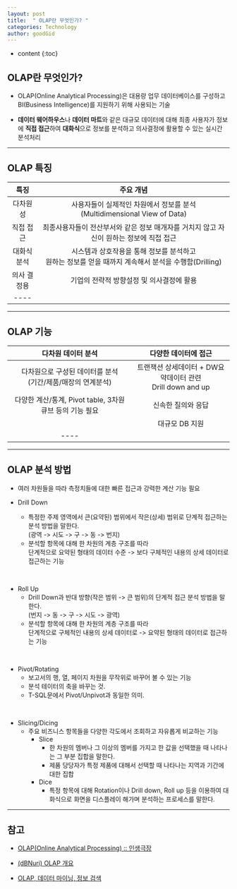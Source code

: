 ```yaml
---
layout: post
title:  " OLAP란 무엇인가? "
categories: Technology
author: goodGid
---
```

* content
{:toc}

## OLAP란 무엇인가?

* OLAP(Online Analytical Processing)은 대용량 업무 데이터베이스를 구성하고 BI(Business Intelligence)를 지원하기 위해 사용되는 기술

* **데이터 웨어하우스**나 **데이터 마트**와 같은 대규모 데이터에 대해 최종 사용자가 정보에 **직접 접근**하여 **대화식**으로 정보를 분석하고 의사결정에 활용할 수 있는 실시간 분석처리









---

## OLAP 특징

| 특징 | 주요 개념 |
|:------: |:-------:|
| 다차원성   | 사용자들이 실제적인 차원에서 정보를 분석 <br> (Multidimensional View of Data)   |
| 직접 접근   | 최종사용자들이 전산부서와 같은 정보 매개자를 거치지 않고 자신이 원하는 정보에 직접 접근   |
| 대화식 분석   | 시스템과 상호작용을 통해 정보를 분석하고 <br> 원하는 정보를 얻을 때까지 계속해서 분석을 수행함(Drilling)   |
| 의사 결정용  | 기업의 전략적 방향설정 및 의사결정에 활용   |
|----

---


## OLAP 기능


| 다차원 데이터 분석 | 다양한 데이터에 접근 |
|:------: |:-------:|
| 다차원으로 구성된 데이터를 분석 <br> (기간/제품/매장의 연계분석)   | 트랜잭션 상세데이터 + DW요약데이터 관련 <br> Drill down and up|
| 다양한 계산/통계, Pivot table, 3차원 큐브 등의 기능 필요   | 신속한 질의와 응답  |
|      | 대규모 DB 지원  |
|----

---

## OLAP 분석 방법

* 여러 차원들을 따라 측정치들에 대한 빠른 접근과 강력한 계산 기능 필요

* Drill Down
    - 특정한 주제 영역에서 큰(요약된) 범위에서 작은(상세) 범위로 단계적 접근하는 분석 방법을 말한다.<br> (광역 -> 시도 -> 구 -> 동 -> 번지)
    - 분석할 항목에 대해 한 차원의 계층 구조를 따라 <br> 단계적으로 요약된 형태의 데이터 수준 -> 보다 구체적인 내용의 상세 데이터로 접근하는 기능

<br>

*  Roll Up
    - Drill Down과 반대 방향(작은 범위 -> 큰 범위)의 단계적 접근 분석 방법을 말한다. <br> (번지 -> 동 -> 구 -> 시도 -> 광역)
    - 분석할 항목에 대해 한 차원의 계층 구조를 따라 <br> 단계적으로 구체적인 내용의 상세 데이터로 -> 요약된 형태의 데이터로 접근하는 기능

<br>

* Pivot/Rotating
    - 보고서의 행, 열, 페이지 차원을 무작위로 바꾸어 볼 수 있는 기능
    - 분석 테이터의 축을 바꾸는 것.
    - T-SQL문에서 Pivot/Unpivot과 동일한 의미.

<br>

*  Slicing/Dicing
    - 주요 비즈니스 항목들을 다양한 각도에서 조회하고 자유롭게 비교하는 기능
        - Slice
            - 한 차원의 멤버나 그 이상의 멤버를 가지고 한 값을 선택했을 때 나타나는 그 부분 집합을 말한다.
            - 제품 당당자가 특정 제품에 대해서 선택할 때 나타나는 지역과 기간에 대한 집합
        - Dice
            - 특정 항목에 대해 Rotation이나 Drill down, Roll up 등을 이용하여 대화식으로 화면을 디스플레이 해가며 분석하는 프로세스를 말한다.


---

## 참고

* [OLAP(Online Analytical Processing) :: 인생극장](http://azurecourse.tistory.com/406)

* [(dBNuri) OLAP 개요](http://dbrang.tistory.com/416)

* [OLAP, 데이터 마이닝, 정보 검색](http://middleware.tistory.com/entry/OLAP-%EB%8D%B0%EC%9D%B4%ED%84%B0-%EB%A7%88%EC%9D%B4%EB%8B%9D-%EC%A0%95%EB%B3%B4-%EA%B2%80%EC%83%89)